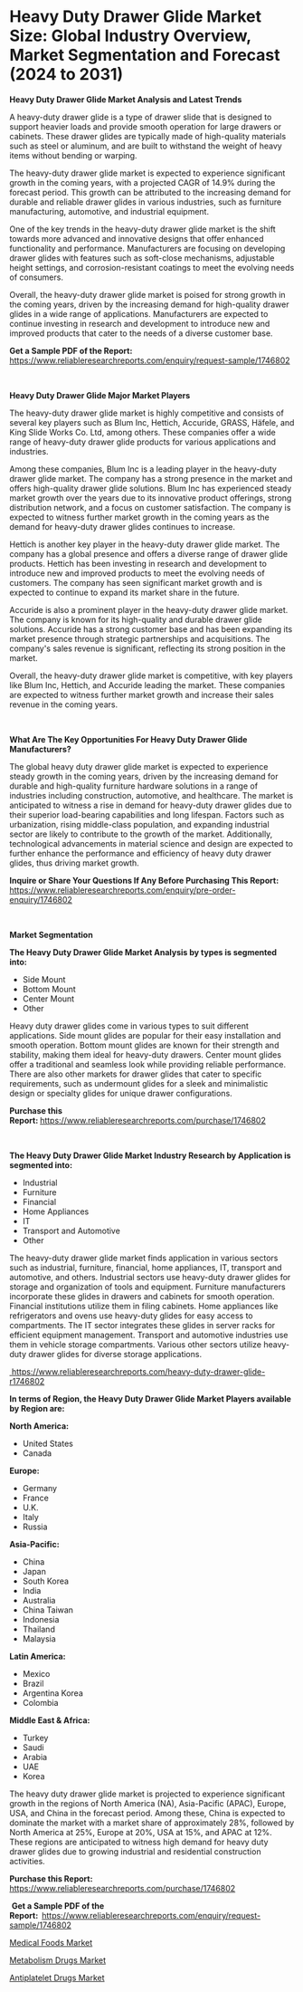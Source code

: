 <p><h1>Heavy Duty Drawer Glide Market Size: Global Industry Overview, Market Segmentation and Forecast (2024 to 2031)</h1></p><p><strong>Heavy Duty Drawer Glide Market Analysis and Latest Trends</strong></p>
<p><p>A heavy-duty drawer glide is a type of drawer slide that is designed to support heavier loads and provide smooth operation for large drawers or cabinets. These drawer glides are typically made of high-quality materials such as steel or aluminum, and are built to withstand the weight of heavy items without bending or warping.</p><p>The heavy-duty drawer glide market is expected to experience significant growth in the coming years, with a projected CAGR of 14.9% during the forecast period. This growth can be attributed to the increasing demand for durable and reliable drawer glides in various industries, such as furniture manufacturing, automotive, and industrial equipment.</p><p>One of the key trends in the heavy-duty drawer glide market is the shift towards more advanced and innovative designs that offer enhanced functionality and performance. Manufacturers are focusing on developing drawer glides with features such as soft-close mechanisms, adjustable height settings, and corrosion-resistant coatings to meet the evolving needs of consumers.</p><p>Overall, the heavy-duty drawer glide market is poised for strong growth in the coming years, driven by the increasing demand for high-quality drawer glides in a wide range of applications. Manufacturers are expected to continue investing in research and development to introduce new and improved products that cater to the needs of a diverse customer base.</p></p>
<p><strong>Get a Sample PDF of the Report:&nbsp;</strong> <a href="https://www.reliableresearchreports.com/enquiry/request-sample/1746802">https://www.reliableresearchreports.com/enquiry/request-sample/1746802</a></p>
<p>&nbsp;</p>
<p><strong>Heavy Duty Drawer Glide Major Market Players</strong></p>
<p><p>The heavy-duty drawer glide market is highly competitive and consists of several key players such as Blum Inc, Hettich, Accuride, GRASS, Häfele, and King Slide Works Co. Ltd, among others. These companies offer a wide range of heavy-duty drawer glide products for various applications and industries.</p><p>Among these companies, Blum Inc is a leading player in the heavy-duty drawer glide market. The company has a strong presence in the market and offers high-quality drawer glide solutions. Blum Inc has experienced steady market growth over the years due to its innovative product offerings, strong distribution network, and a focus on customer satisfaction. The company is expected to witness further market growth in the coming years as the demand for heavy-duty drawer glides continues to increase.</p><p>Hettich is another key player in the heavy-duty drawer glide market. The company has a global presence and offers a diverse range of drawer glide products. Hettich has been investing in research and development to introduce new and improved products to meet the evolving needs of customers. The company has seen significant market growth and is expected to continue to expand its market share in the future.</p><p>Accuride is also a prominent player in the heavy-duty drawer glide market. The company is known for its high-quality and durable drawer glide solutions. Accuride has a strong customer base and has been expanding its market presence through strategic partnerships and acquisitions. The company's sales revenue is significant, reflecting its strong position in the market.</p><p>Overall, the heavy-duty drawer glide market is competitive, with key players like Blum Inc, Hettich, and Accuride leading the market. These companies are expected to witness further market growth and increase their sales revenue in the coming years.</p></p>
<p>&nbsp;</p>
<p><strong>What Are The Key Opportunities For Heavy Duty Drawer Glide Manufacturers?</strong></p>
<p><p>The global heavy duty drawer glide market is expected to experience steady growth in the coming years, driven by the increasing demand for durable and high-quality furniture hardware solutions in a range of industries including construction, automotive, and healthcare. The market is anticipated to witness a rise in demand for heavy-duty drawer glides due to their superior load-bearing capabilities and long lifespan. Factors such as urbanization, rising middle-class population, and expanding industrial sector are likely to contribute to the growth of the market. Additionally, technological advancements in material science and design are expected to further enhance the performance and efficiency of heavy duty drawer glides, thus driving market growth.</p></p>
<p><strong>Inquire or Share Your Questions If Any Before Purchasing This Report:</strong> <a href="https://www.reliableresearchreports.com/enquiry/pre-order-enquiry/1746802">https://www.reliableresearchreports.com/enquiry/pre-order-enquiry/1746802</a></p>
<p>&nbsp;</p>
<p><strong>Market Segmentation</strong></p>
<p><strong>The Heavy Duty Drawer Glide Market Analysis by types is segmented into:</strong></p>
<p><ul><li>Side Mount</li><li>Bottom Mount</li><li>Center Mount</li><li>Other</li></ul></p>
<p><p>Heavy duty drawer glides come in various types to suit different applications. Side mount glides are popular for their easy installation and smooth operation. Bottom mount glides are known for their strength and stability, making them ideal for heavy-duty drawers. Center mount glides offer a traditional and seamless look while providing reliable performance. There are also other markets for drawer glides that cater to specific requirements, such as undermount glides for a sleek and minimalistic design or specialty glides for unique drawer configurations.</p></p>
<p><strong>Purchase this Report:&nbsp;</strong><a href="https://www.reliableresearchreports.com/purchase/1746802">https://www.reliableresearchreports.com/purchase/1746802</a></p>
<p>&nbsp;</p>
<p><strong>The Heavy Duty Drawer Glide Market Industry Research by Application is segmented into:</strong></p>
<p><ul><li>Industrial</li><li>Furniture</li><li>Financial</li><li>Home Appliances</li><li>IT</li><li>Transport and Automotive</li><li>Other</li></ul></p>
<p><p>The heavy-duty drawer glide market finds application in various sectors such as industrial, furniture, financial, home appliances, IT, transport and automotive, and others. Industrial sectors use heavy-duty drawer glides for storage and organization of tools and equipment. Furniture manufacturers incorporate these glides in drawers and cabinets for smooth operation. Financial institutions utilize them in filing cabinets. Home appliances like refrigerators and ovens use heavy-duty glides for easy access to compartments. The IT sector integrates these glides in server racks for efficient equipment management. Transport and automotive industries use them in vehicle storage compartments. Various other sectors utilize heavy-duty drawer glides for diverse storage applications.</p></p>
<p><a href="https://www.reliableresearchreports.com/heavy-duty-drawer-glide-r1746802">&nbsp;https://www.reliableresearchreports.com/heavy-duty-drawer-glide-r1746802</a></p>
<p><strong>In terms of Region, the Heavy Duty Drawer Glide Market Players available by Region are:</strong></p>
<p>
    <p> <strong> North America: </strong>
        <ul>
            <li>United States</li>
            <li>Canada</li>
        </ul>
        </p> 
    <p> <strong> Europe: </strong>
        <ul>
            <li>Germany</li>
            <li>France</li>
            <li>U.K.</li>
            <li>Italy</li>
            <li>Russia</li>
        </ul>
        </p> 
    <p> <strong> Asia-Pacific: </strong>
        <ul>
            <li>China</li>
            <li>Japan</li>
            <li>South Korea</li>
            <li>India</li>
            <li>Australia</li>
            <li>China Taiwan</li>
            <li>Indonesia</li>
            <li>Thailand</li>
            <li>Malaysia</li>
        </ul>
        </p> 
    <p> <strong> Latin America: </strong>
        <ul>
            <li>Mexico</li>
            <li>Brazil</li>
            <li>Argentina Korea</li>
            <li>Colombia</li>
        </ul>
        </p> 
    <p> <strong> Middle East & Africa: </strong>
        <ul>
            <li>Turkey</li>
            <li>Saudi</li>
            <li>Arabia</li>
            <li>UAE</li>
            <li>Korea</li>
        </ul>
    </p>
    </p>
<p><p>The heavy duty drawer glide market is projected to experience significant growth in the regions of North America (NA), Asia-Pacific (APAC), Europe, USA, and China in the forecast period. Among these, China is expected to dominate the market with a market share of approximately 28%, followed by North America at 25%, Europe at 20%, USA at 15%, and APAC at 12%. These regions are anticipated to witness high demand for heavy duty drawer glides due to growing industrial and residential construction activities.</p></p>
<p><strong>Purchase this Report: </strong><a href="https://www.reliableresearchreports.com/purchase/1746802">https://www.reliableresearchreports.com/purchase/1746802</a></p>
<p>&nbsp;<strong>Get a Sample PDF of the Report:&nbsp;&nbsp;</strong><a href="https://www.reliableresearchreports.com/enquiry/request-sample/1746802">https://www.reliableresearchreports.com/enquiry/request-sample/1746802</a></p>
<p><strong></strong></p>
<p><p><a href="https://www.linkedin.com/pulse/medical-foods-market-size-outlook-forecast-2024-2031-p13ce?trackingId=rUD6kGn6cjfTUjiD1i4nIw%3D%3D">Medical Foods Market</a></p><p><a href="https://www.linkedin.com/pulse/metabolism-drugs-market-comprehensive-assessment-type-hcr7e?trackingId=GyPQApIVgPHlCnUVlYFVdg%3D%3D">Metabolism Drugs Market</a></p><p><a href="https://www.linkedin.com/pulse/antiplatelet-drugs-market-trends-analysis-forecasted-period-e3ese?trackingId=RWUww%2B7Z3z1GcpDix1OvzQ%3D%3D">Antiplatelet Drugs Market</a></p></p>